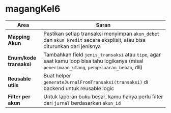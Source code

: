 # magangKel6

| Area                    | Saran                                                                                                                                       |
| ----------------------- | ------------------------------------------------------------------------------------------------------------------------------------------- |
| **Mapping Akun**        | Pastikan setiap transaksi menyimpan `akun_debet` dan `akun_kredit` secara eksplisit, atau bisa diturunkan dari jenisnya                     |
| **Enum/kode transaksi** | Tambahkan field `jenis_transaksi` atau `tipe`, agar saat kamu loop bisa tahu logikanya (misal `penerimaan_utang`, `pengeluaran_beban`, dll) |
| **Reusable utils**      | Buat helper `generateJurnalFromTransaksi(transaksi)` di backend untuk reusable logic                                                        |
| **Filter per akun**     | Untuk laporan buku besar, kamu hanya perlu filter dari `jurnal` berdasarkan `akun_id`                                                       |
